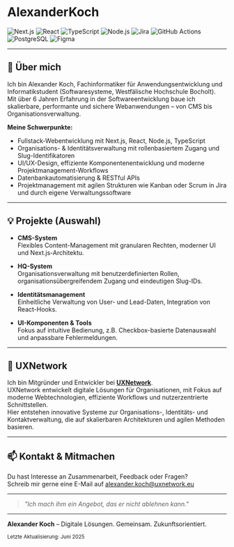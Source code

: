# AlexanderKoch

![Next.js](https://img.shields.io/badge/Next.js-000?style=for-the-badge&logo=nextdotjs&logoColor=white)
![React](https://img.shields.io/badge/React-20232a?style=for-the-badge&logo=react&logoColor=61dafb)
![TypeScript](https://img.shields.io/badge/TypeScript-3178c6?style=for-the-badge&logo=typescript&logoColor=white)
![Node.js](https://img.shields.io/badge/Node.js-339933?style=for-the-badge&logo=nodedotjs&logoColor=white)
![Jira](https://img.shields.io/badge/Jira-0052CC?style=for-the-badge&logo=jira&logoColor=white)
![GitHub Actions](https://img.shields.io/badge/GitHub_Actions-2088FF?style=for-the-badge&logo=github-actions&logoColor=white)
![PostgreSQL](https://img.shields.io/badge/PostgreSQL-4169e1?style=for-the-badge&logo=postgresql&logoColor=white)
![Figma](https://img.shields.io/badge/Figma-F24E1E?style=for-the-badge&logo=figma&logoColor=white)

---

## 🚀 Über mich

Ich bin Alexander Koch, Fachinformatiker für Anwendungsentwicklung und Informatikstudent (Softwaresysteme, Westfälische Hochschule Bocholt).  
Mit über 6 Jahren Erfahrung in der Softwareentwicklung baue ich skalierbare, performante und sichere Webanwendungen – von CMS bis Organisationsverwaltung.

**Meine Schwerpunkte:**
- Fullstack-Webentwicklung mit Next.js, React, Node.js, TypeScript
- Organisations- & Identitätsverwaltung mit rollenbasiertem Zugang und Slug-Identifikatoren
- UI/UX-Design, effiziente Komponentenentwicklung und moderne Projektmanagement-Workflows
- Datenbankautomatisierung & RESTful APIs
- Projektmanagement mit agilen Strukturen wie Kanban oder Scrum in Jira und durch eigene Verwaltungssoftware

---

## 💡 Projekte (Auswahl)

- **CMS-System**  
  Flexibles Content-Management mit granularen Rechten, moderner UI und Next.js-Architektu.

- **HQ-System**  
  Organisationsverwaltung mit benutzerdefinierten Rollen, organisationsübergreifendem Zugang und eindeutigen Slug-IDs.

- **Identitätsmanagement**  
  Einheitliche Verwaltung von User- und Lead-Daten, Integration von React-Hooks.

- **UI-Komponenten & Tools**  
  Fokus auf intuitive Bedienung, z.B. Checkbox-basierte Datenauswahl und anpassbare Fehlermeldungen.

---

## 🏢 UXNetwork

Ich bin Mitgründer und Entwickler bei **[UXNetwork](https://github.com/UXNetwork-eu)**.  
UXNetwork entwickelt digitale Lösungen für Organisationen, mit Fokus auf moderne Webtechnologien, effiziente Workflows und nutzerzentrierte Schnittstellen.  
Hier entstehen innovative Systeme zur Organisations-, Identitäts- und Kontaktverwaltung, die auf skalierbaren Architekturen und agilen Methoden basieren.

---

## 📫 Kontakt & Mitmachen

Du hast Interesse an Zusammenarbeit, Feedback oder Fragen?  
Schreib mir gerne eine E-Mail auf alexander.koch@uxnetwork.eu

---

> _"Ich mach ihm ein Angebot, das er nicht ablehnen kann."_

---

**Alexander Koch** – Digitale Lösungen. Gemeinsam. Zukunftsorientiert.

<sub>Letzte Aktualisierung: Juni 2025</sub>
